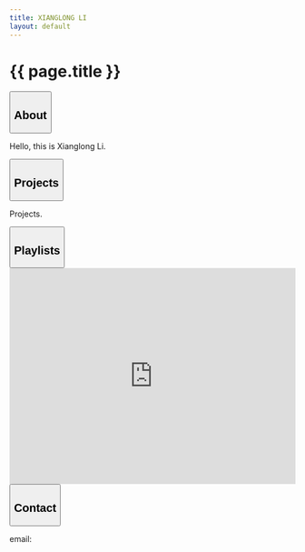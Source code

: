 ```yaml
---
title: XIANGLONG LI
layout: default
---
```


# {{ page.title }}
<div id="about" class="collapsible">
    <button class="collapsibleButton">
        <h2>About</h2>
    </button>
    <div class="collapsibleContent">
        <p>
            Hello, this is Xianglong Li.
        </p>
    </div>
</div>

<div id="projects" class="collapsible">
    <button class="collapsibleButton">
        <h2>Projects</h2>
    </button>
    <div class="collapsibleContent">
        <p>
            Projects.
        </p>
    </div>
</div>

<div id="playlists" class="collapsible">
    <button class="collapsibleButton">
        <h2>Playlists</h2>
    </button>
    <div class="collapsibleContent">
        <iframe 
                src="https://open.spotify.com/embed/playlist/4ieXQqKXgt5zGtdmuvP8oC" 
                width="100%" 
                height="380" 
                frameBorder="0" 
                allowtransparency="true" 
                allow="encrypted-media">
        </iframe>
    </div>
</div>

<div id="contacts" class="collapsible">
    <button class="collapsibleButton">
        <h2>Contact</h2>
    </button>
    <div class="collapsibleContent">
        <p>
            email: 
        </p>
    </div>
</div>
